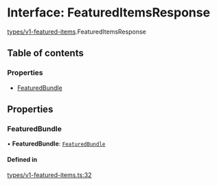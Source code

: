 # Interface: FeaturedItemsResponse

[types/v1-featured-items](../modules/types_v1_featured_items.md).FeaturedItemsResponse

## Table of contents

### Properties

- [FeaturedBundle](types_v1_featured_items.FeaturedItemsResponse.md#featuredbundle)

## Properties

### FeaturedBundle

• **FeaturedBundle**: [`FeaturedBundle`](types_v1_featured_items.FeaturedBundle.md)

#### Defined in

[types/v1-featured-items.ts:32](https://github.com/jameslinimk/unofficial-valorant-api/blob/c148ced/package/src/types/v1-featured-items.ts#L32)
